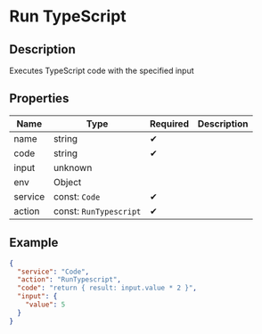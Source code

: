 # Run TypeScript

## Description

Executes TypeScript code with the specified input

## Properties

| Name    | Type                   | Required | Description |
| ------- | ---------------------- | -------- | ----------- |
| name    | string                 | ✔       |             |
| code    | string                 | ✔       |             |
| input   | unknown                |          |             |
| env     | Object                 |          |             |
| service | const: `Code`          | ✔       |             |
| action  | const: `RunTypescript` | ✔       |             |

## Example

```json
{
  "service": "Code",
  "action": "RunTypescript",
  "code": "return { result: input.value * 2 }",
  "input": {
    "value": 5
  }
}
```
